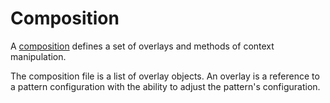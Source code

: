# Composition

A [composition](api/project_forge/models/composition.md#project_forge.models.composition.Composition)
defines a set of overlays and methods of context manipulation.

The composition file is a list of overlay objects. An overlay is a reference to a pattern configuration with the ability
to adjust the pattern's configuration.
